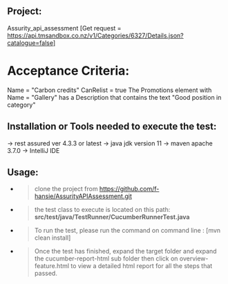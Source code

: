 ## Project:
Assurity_api_assessment [Get request = https://api.tmsandbox.co.nz/v1/Categories/6327/Details.json?catalogue=false]

# Acceptance Criteria:
Name = "Carbon credits"
CanRelist = true
The Promotions element with Name = "Gallery" has a Description that contains the text "Good position in category"



## Installation or Tools needed to execute the test:
-> rest assured ver 4.3.3 or latest
-> java jdk version 11
-> maven apache 3.7.0
-> IntelliJ IDE

## Usage:

- > clone the project from https://github.com/f-hansie/AssurityAPIAssessment.git
- > the test class to execute is located on this path: **src/test/java/TestRunner/CucumberRunnerTest.java**
- > To run the test, please run the command on command line : [mvn clean install] 
- > Once the test has finished, expand the target folder and expand the cucumber-report-html sub folder then click on overview-feature.html to view a detailed html report for all the steps that passed.


